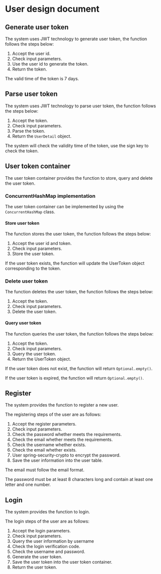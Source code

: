 # User design document

## Generate user token

The system uses JWT technology to generate user token, the function follows the steps below:

1. Accept the user id.
2. Check input parameters.
3. Use the user id to generate the token.
4. Return the token.

The valid time of the token is 7 days.

## Parse user token

The system uses JWT technology to parse user token, the function follows the steps below:

1. Accept the token.
2. Check input parameters.
3. Parse the token.
4. Return the `UserDetail` object.

The system will check the validity time of the token, use the sign key to check the token.

## User token container

The user token container provides the function to store, query and delete the user token.

### ConcurrentHashMap implementation

The user token container can be implemented by using the `ConcurrentHashMap` class.

#### Store user token

The function stores the user token, the function follows the steps below:

1. Accept the user id and token.
2. Check input parameters.
3. Store the user token.

If the user token exists, the function will update the UserToken object corresponding to the token.

### Delete user token

The function deletes the user token, the function follows the steps below:

1. Accept the token.
2. Check input parameters.
3. Delete the user token.

#### Query user token

The function queries the user token, the function follows the steps below:

1. Accept the token.
2. Check input parameters.
3. Query the user token.
4. Return the UserToken object.

If the user token does not exist, the function will return `Optional.empty()`.

If the user token is expired, the function will return `Optional.empty()`.

## Register

The system provides the function to register a new user.

The registering steps of the user are as follows:

1. Accept the register parameters.
2. Check input parameters.
3. Check the password whether meets the requirements.
4. Check the email whether meets the requirements.
5. Check the username whether exists.
6. Check the email whether exists.
7. User spring-security-crypto to encrypt the password.
8. Save the user information into the user table.

The email must follow the email format.

The password must be at least 8 characters long and contain at least one letter and one number.

## Login

The system provides the function to login.

The login steps of the user are as follows:

1. Accept the login parameters.
2. Check input parameters.
3. Query the user information by username
4. Check the login verification code.
5. Check the username and password.
6. Generate the user token.
7. Save the user token into the user token container.
8. Return the user token.